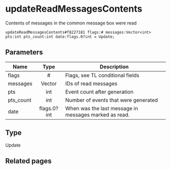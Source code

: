 # updateReadMessagesContents
Contents of messages in the common message box were read

```
updateReadMessagesContents#f8227181 flags:# messages:Vector<int> pts:int pts_count:int date:flags.0?int = Update;
```

## Parameters
| Name | Type | Description |
| ---- | :----: | ----------- |
| flags | # | Flags, see TL conditional fields |
| messages | Vector<int> | IDs of read messages |
| pts | int | Event count after generation |
| pts_count | int | Number of events that were generated |
| date | flags.0?int | When was the last message in messages marked as read. |


## Type
Update

## Related pages
